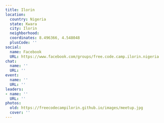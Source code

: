 ```yaml
---
title: Ilorin
location:
  country: Nigeria
  state: Kwara
  city: Ilorin
  neighborhood: 
  coordinates: 8.496366, 4.548048
  plusCode: ''
social:
  name: Facebook
  URL: https://www.facebook.com/groups/free.code.camp.ilorin.nigeria
chat:
  name: ''
  URL: ''
event:
  name: ''
  URL: ''
leaders:
- name: ''
  URL: ''
photos:
  old: https://freecodecampilorin.github.io/images/meetup.jpg
  cover: ''
---
```

